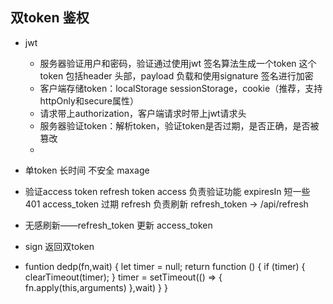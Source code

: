 ## 双token 鉴权
- jwt 
  - 服务器验证用户和密码，验证通过使用jwt 签名算法生成一个token
    这个token 包括header 头部，payload 负载和使用signature 签名进行加密
  - 客户端存储token：localStorage sessionStorage，cookie（推荐，支持httpOnly和secure属性）
  - 请求带上authorization，客户端请求时带上jwt请求头
  - 服务器验证token：解析token，验证token是否过期，是否正确，是否被篡改
  - 
    
- 单token 长时间 不安全 maxage 
- 验证access token refresh token 
  access 负责验证功能 expiresIn 短一些
  401 access_token 过期
  refresh 负责刷新 
  refresh_token  -> /api/refresh
- 无感刷新——refresh_token 更新 access_token
- sign 返回双token
  

- funtion dedp(fn,wait) {
    let timer = null;
    return function () {
        if (timer) {
            clearTimeout(timer);
        }
        timer = setTimeout(() => {
            fn.apply(this,arguments)
        },wait)
    }
}
